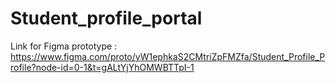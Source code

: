 # Student_profile_portal

Link for Figma prototype : https://www.figma.com/proto/yW1ephkaS2CMtriZpFMZfa/Student_Profile_Profile?node-id=0-1&t=gALtYjYhOMWBTTpI-1
